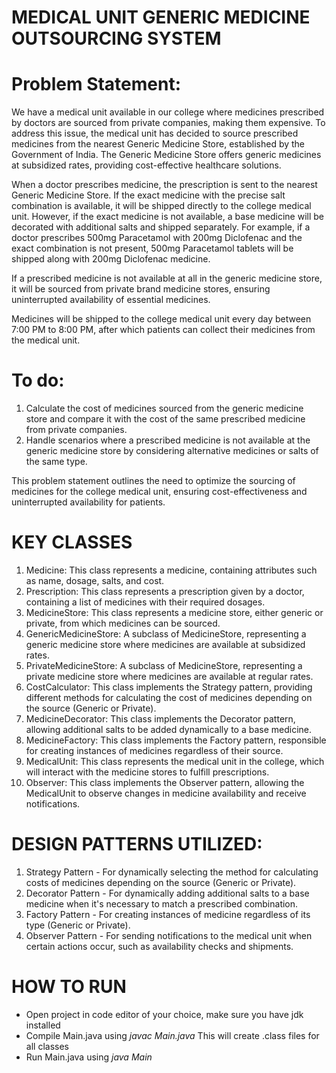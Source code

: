 # MEDICAL UNIT GENERIC MEDICINE OUTSOURCING SYSTEM

# Problem Statement:

We have a medical unit available in our college where medicines prescribed by doctors are sourced from private companies, making them expensive. To address this issue, the medical unit has decided to source prescribed medicines from the nearest Generic Medicine Store, established by the Government of India. The Generic Medicine Store offers generic medicines at subsidized rates, providing cost-effective healthcare solutions.

When a doctor prescribes medicine, the prescription is sent to the nearest Generic Medicine Store. If the exact medicine with the precise salt combination is available, it will be shipped directly to the college medical unit. However, if the exact medicine is not available, a base medicine will be decorated with additional salts and shipped separately. For example, if a doctor prescribes 500mg Paracetamol with 200mg Diclofenac and the exact combination is not present, 500mg Paracetamol tablets will be shipped along with 200mg Diclofenac medicine.

If a prescribed medicine is not available at all in the generic medicine store, it will be sourced from private brand medicine stores, ensuring uninterrupted availability of essential medicines.

Medicines will be shipped to the college medical unit every day between 7:00 PM to 8:00 PM, after which patients can collect their medicines from the medical unit.

# To do:

1. Calculate the cost of medicines sourced from the generic medicine store and compare it with the cost of the same prescribed medicine from private companies.
2. Handle scenarios where a prescribed medicine is not available at the generic medicine store by considering alternative medicines or salts of the same type.

This problem statement outlines the need to optimize the sourcing of medicines for the college medical unit, ensuring cost-effectiveness and uninterrupted availability for patients.

# KEY CLASSES

1. Medicine: This class represents a medicine, containing attributes such as name, dosage, salts, and cost.
2. Prescription: This class represents a prescription given by a doctor, containing a list of medicines with their required dosages.
3. MedicineStore: This class represents a medicine store, either generic or private, from which medicines can be sourced.
4. GenericMedicineStore: A subclass of MedicineStore, representing a generic medicine store where medicines are available at subsidized rates.
5. PrivateMedicineStore: A subclass of MedicineStore, representing a private medicine store where medicines are available at regular rates.
6. CostCalculator: This class implements the Strategy pattern, providing different methods for calculating the cost of medicines depending on the source (Generic or Private).
7. MedicineDecorator: This class implements the Decorator pattern, allowing additional salts to be added dynamically to a base medicine.
8. MedicineFactory: This class implements the Factory pattern, responsible for creating instances of medicines regardless of their source.
9. MedicalUnit: This class represents the medical unit in the college, which will interact with the medicine stores to fulfill prescriptions.
10. Observer: This class implements the Observer pattern, allowing the MedicalUnit to observe changes in medicine availability and receive notifications.

# DESIGN PATTERNS UTILIZED:

1. Strategy Pattern - For dynamically selecting the method for calculating costs of medicines depending on the source (Generic or Private).
2. Decorator Pattern - For dynamically adding additional salts to a base medicine when it's necessary to match a prescribed combination.
3. Factory Pattern - For creating instances of medicine regardless of its type (Generic or Private).
4. Observer Pattern - For sending notifications to the medical unit when certain actions occur, such as availability checks and shipments.

# HOW TO RUN

- Open project in code editor of your choice, make sure you have jdk installed
- Compile Main.java using
  _javac Main.java_
  This will create .class files for all classes
- Run Main.java using
  _java Main_
